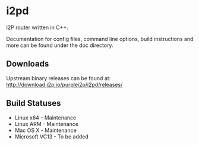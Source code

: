 i2pd
====

I2P router written in C++.

Documentation for config files, command line options, build instructions and more can be found under the doc directory.

Downloads
------------

Upstream binary releases can be found at:
http://download.i2p.io/purplei2p/i2pd/releases/


Build Statuses
---------------

- Linux x64      - Maintenance
- Linux ARM      - Maintenance
- Mac OS X       - Maintenance
- Microsoft VC13 - To be added
